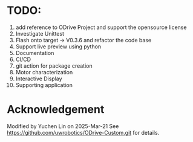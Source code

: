 # TODO:


1. add reference to ODrive Project and support the opensource license
2. Investigate Unittest
3. Flash onto target -> V0.3.6 and refactor the code base
4. Support live preview using python
5. Documentation
6. CI/CD
7. git action for package creation
8. Motor characterization
9. Interactive Display
10. Supporting application

# Acknowledgement



Modified by Yuchen Lin on 2025-Mar-21
See https://github.com/uwrobotics/ODrive-Custom.git for details.
